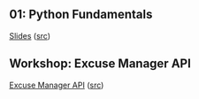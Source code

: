 ## 01: Python Fundamentals
[Slides](https://rahulswarnkar.github.io/slides/p01-python-fundamentals/)
 ([src](./index.html))

## Workshop: Excuse Manager API
[Excuse Manager API](https://rahulswarnkar.github.io/slides/p01-python-fundamentals/00-api.html)
 ([src](./00-api.md))
